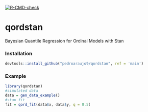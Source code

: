 <!-- badges: start -->
[![R-CMD-check](https://github.com/pedroaraujo9/qordstan/workflows/R-CMD-check/badge.svg)](https://github.com/pedroaraujo9/qordstan/actions)
<!-- badges: end -->
# qordstan
Bayesian Quantile Regression for Ordinal Models with Stan

### Installation 
```r
devtools::install_github("pedroaraujo9/qordstan", ref = 'main')
```
### Example
```r
library(qordstan)
#simulated data
data = gen_data_example()
#stan fit
fit = qord_fit(data$x, data$y, q = 0.5)
```

